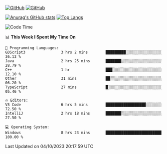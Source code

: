 [![GitHub](https://img.shields.io/github/followers/sharpxk?style=social)](https://github.com/sharpxk) [![GitHub](https://img.shields.io/github/stars/sharpxk?style=social)](https://github.com/sharpxk)

[![Anurag's GitHub stats](https://github-readme-stats-git-masterrstaa-rickstaa.vercel.app/api?username=sharpxk&hide=contribs,prs,issues&show_icons=true&theme=tokyonight)](https://github.com/anuraghazra/github-readme-stats)
[![Top Langs](https://github-readme-stats-git-masterrstaa-rickstaa.vercel.app/api/top-langs/?username=sharpxk&layout=compact&theme=tokyonight)](https://github.com/anuraghazra/github-readme-stats)

<!--START_SECTION:waka-->
![Code Time](http://img.shields.io/badge/Code%20Time-310%20hrs%2018%20mins-blue)

📊 **This Week I Spent My Time On** 

```text
💬 Programming Languages: 
GDScript3                3 hrs 2 mins        █████████░░░░░░░░░░░░░░░░   36.13 % 
Java                     2 hrs 25 mins       ███████░░░░░░░░░░░░░░░░░░   28.79 % 
C++                      1 hr                ███░░░░░░░░░░░░░░░░░░░░░░   12.10 % 
Other                    31 mins             ██░░░░░░░░░░░░░░░░░░░░░░░   06.20 % 
TypeScript               27 mins             █░░░░░░░░░░░░░░░░░░░░░░░░   05.46 % 

🔥 Editors: 
VS Code                  6 hrs 5 mins        ██████████████████░░░░░░░   72.50 % 
IntelliJ                 2 hrs 18 mins       ███████░░░░░░░░░░░░░░░░░░   27.50 % 

💻 Operating System: 
Windows                  8 hrs 23 mins       █████████████████████████   100.00 % 
```


 Last Updated on 04/10/2023 20:17:59 UTC
<!--END_SECTION:waka-->
